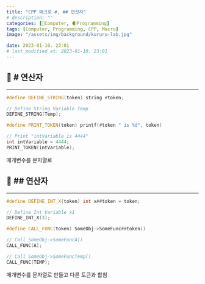 ```yaml
---
title: "CPP 매크로 #, ## 연산자"
# description: ""
categories: [💫Computer, 🌒Programming]
tags: [Computer, Programming, CPP, Macro]
image: "/assets/img/background/kururu-lab.jpg"

date: 2023-01-10. 23:01
# last_modified_at: 2023-01-10. 23:01
---
```


## 💫 # 연산자

---

```cpp
#define DEFINE_STRING(token) string #token;

// Define String Variable Temp
DEFINE_STRING(Temp);

#define PRINT_TOKEN(token) printf(#token " is %d", token)

// Print "intVariable is 4444"
int intVariable = 4444;
PRINT_TOKEN(intVariable);
```

매개변수를 문자열로  

## 💫 ## 연산자

---

```cpp
#define DEFINE_INT_X(token) int x##token = token;

// Define Int Variable x1
DEFINE_INT_X(3);

#define CALL_FUNC(token) SomeObj->SomeFunc##token()

// Call SomeObj->SomeFuncA()
CALL_FUNC(A);

// Call SomeObj->SomeFuncTemp()
CALL_FUNC(TEMP);
```

매개변수를 문자열로 만들고 다른 토큰과 합침  

